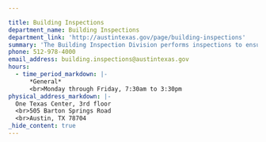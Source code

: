 ```yaml
---

title: Building Inspections
department_name: Building Inspections
department_link: 'http://austintexas.gov/page/building-inspections'
summary: 'The Building Inspection Division performs inspections to ensure construction is in compliance with applicable Building, Electrical, Plumbing, Mechanical, Energy and Zoning Codes for the benefit and safety of everyone.'
phone: 512-978-4000
email_address: building.inspections@austintexas.gov
hours:
  - time_period_markdown: |-
      *General*
      <br>Monday through Friday, 7:30am to 3:30pm
physical_address_markdown: |-
  One Texas Center, 3rd floor
  <br>505 Barton Springs Road
  <br>Austin, TX 78704
_hide_content: true
---
```

